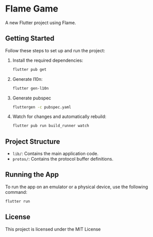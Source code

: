 # Flame Game

A new Flutter project using Flame.

## Getting Started

Follow these steps to set up and run the project:

1. Install the required dependencies:

    ```bash
    flutter pub get
    ```

2. Generate l10n:

    ```bash
    flutter gen-l10n
    ```

3. Generate pubspec

     ```bash
    fluttergen -c pubspec.yaml
    ```

4. Watch for changes and automatically rebuild:

    ```bash
    flutter pub run build_runner watch
    ```

## Project Structure

- `lib/`: Contains the main application code.
- `protos/`: Contains the protocol buffer definitions.

## Running the App

To run the app on an emulator or a physical device, use the following command:

```bash
flutter run
```

## License

This project is licensed under the MIT License
